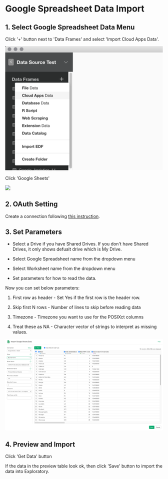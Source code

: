 # Google Spreadsheet Data Import

## 1. Select Google Spreadsheet Data Menu

Click '+' button next to 'Data Frames' and select 'Import Cloud Apps Data'.

![](images/import-cloudapps.png)

Click 'Google Sheets'

![](images/select-google-sheet.png)

## 2. OAuth Setting

Create a connection following [this instruction](https://blog.exploratory.io/how-to-setup-oauth-cloud-apps-connections-in-exploratory-a5c20d18e7c7).

## 3. Set Parameters

- Select a Drive if you have Shared Drives. If you don't have Shared Drives, it only shows defualt drive which is My Drive.

- Select Google Spreadsheet name from the dropdown menu

- Select Worksheet name from the dropdown menu

- Set parameters for how to read the data.

Now you can set below parameters:

1. First row as header - Set Yes if the first row is the header row.

2. Skip first N rows - Number of lines to skip before reading data

3. Timezone - Timezone you want to use for the POSIXct columns

4. Treat these as NA - Character vector of strings to interpret as missing values. 

![](images/import_gs_data.png)

## 4. Preview and Import

Click 'Get Data' button

If the data in the preview table look ok, then click 'Save' button to import the data into Exploratory.
